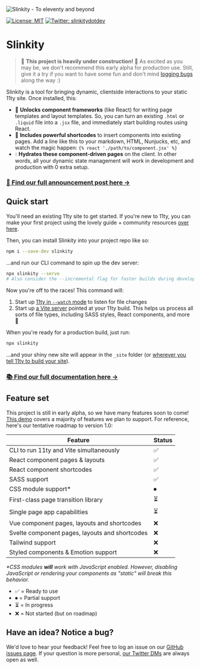 ![Slinkity - To eleventy and beyond](https://slinkity.dev/assets/og-image-banner.jpg)

[![License: MIT](https://img.shields.io/badge/License-MIT-yellow.svg)](https://github.com/Holben888/slinkity/blob/main/LICENSE.md)
[![Twitter: slinkitydotdev](https://img.shields.io/twitter/follow/slinkitydotdev.svg?style=social)](https://twitter.com/slinkitydotdev)

# Slinkity

> 🚧 **This project is heavily under construction!** 🚧 As excited as you may be, we don't recommend this early alpha for production use. Still, give it a try if you want to have some fun and don't mind [logging bugs](https://github.com/Holben888/slinkity/issues) along the way :)

Slinkity is a tool for bringing dynamic, clientside interactions to your static 11ty site. Once installed, this:

- 🚀 **Unlocks component frameworks** (like React) for writing page templates and layout templates. So, you can turn an existing `.html` or `.liquid` file into a `.jsx` file, and immediately start building routes using React.
- 🔖 **Includes powerful shortcodes** to insert components into existing pages. Add a line like this to your markdown, HTML, Nunjucks, etc, and watch the magic happen: `{% react './path/to/component.jsx' %}`
- 💧 **Hydrates these component-driven pages** on the client. In other words, all your dynamic state management will work in development and production with 0 extra setup.

### [📣 Find our full announcement post here →](https://slinkity.dev/)

## Quick start

You'll need an existing 11ty site to get started. If you're new to 11ty, you can make your first project using the lovely guide + community resources [over here](https://www.11ty.dev/docs/getting-started/).

Then, you can install Slinkity into your project repo like so:

```bash
npm i --save-dev slinkity
```

...and run our CLI command to spin up the dev server:

```bash
npx slinkity --serve
# Also consider the --incremental flag for faster builds during development
```

Now you're off to the races! This command will:

1. Start up [11ty in `--watch` mode](https://www.11ty.dev/docs/usage/#re-run-eleventy-when-you-save) to listen for file changes
2. Start up [a Vite server](https://vitejs.dev/guide/#index-html-and-project-root) pointed at your 11ty build. This helps us process all sorts of file types, including SASS styles, React components, and more 🚀

When you're ready for a production build, just run:

```bash
npx slinkity
```

...and your shiny new site will appear in the `_site` folder (or [wherever you tell 11ty to build your site](https://www.11ty.dev/docs/config/#output-directory)).

### [📚 Find our full documentation here →](https://slinkity.dev/)

## Feature set

This project is still in early alpha, so we have many features soon to come! [This demo](https://twitter.com/BHolmesDev/status/1404427102032740353?s=20) covers a majority of features we plan to support. For reference, here's our tentative roadmap to version 1.0:

| Feature                                         | Status |
| ----------------------------------------------- | ------ |
| CLI to run 11ty and Vite simultaneously         | ✅ | 
| React component pages & layouts                 | ✅ | 
| React component shortcodes                      | ✅ |
| SASS support                                    | ✅ |
| CSS module support*                             | ⏺ |
| First-class page transition library             | ⏳ |
| Single page app capabilities                    | ⏳ |
| Vue component pages, layouts and shortcodes     | ❌ |
| Svelte component pages, layouts and shortcodes  | ❌ |
| Tailwind support                                | ❌ |
| Styled components & Emotion support             | ❌ |

_*CSS modules **will** work with JavaScript enabled. However, disabling JavaScript or rendering your components as "static" will break this behavior._

- ✅ = Ready to use
- ⏺ = Partial support
- ⏳ = In progress
- ❌ = Not started (but on roadmap)

## Have an idea? Notice a bug?

We'd love to hear your feedback! Feel free to log an issue on our [GitHub issues page](https://github.com/Holben888/slinkity/issues). If your question is more personal, [our Twitter DMs](https://twitter.com/slinkitydotdev) are always open as well.